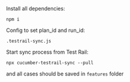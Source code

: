 Install all dependencies:
```
npm i
```

Config to set plan_id and run_id:
```
.testrail-sync.js
```

Start sync process from Test Rail:
```
npx cucumber-testrail-sync --pull
```

and all cases should be saved in ```features``` folder
